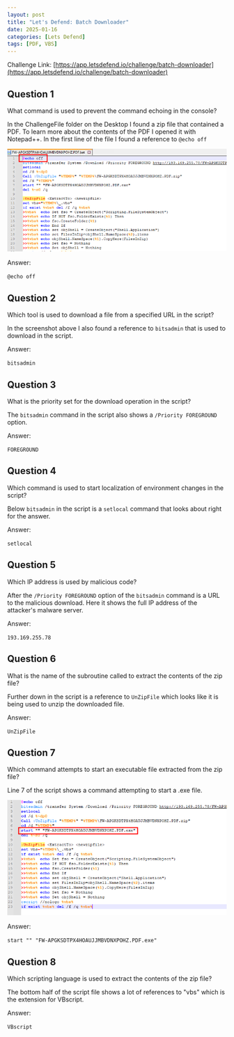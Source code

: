 ```yaml
---
layout: post
title: "Let's Defend: Batch Downloader"
date: 2025-01-16
categories: [Lets Defend]
tags: [PDF, VBS] 
---
```


Challenge Link: [https://app.letsdefend.io/challenge/batch-downloader](https://app.letsdefend.io/challenge/batch-downloader)

## Question 1
What command is used to prevent the command echoing in the console?

In the ChallengeFile folder on the Desktop I found a zip file that contained a PDF. To learn more about the contents of the PDF I opened it with Notepad++. In the first line of the file I found a reference to `@echo off`

![Script Screenshot #1](/assets/img/posts/2025-01-16-Batch-Downloader/image-1.png)

Answer:

`@echo off`

## Question 2
Which tool is used to download a file from a specified URL in the script?

In the screenshot above I also found a reference to `bitsadmin` that is used to download in the script.

Answer:

`bitsadmin`

## Question 3
What is the priority set for the download operation in the script?

The `bitsadmin` command in the script also shows a `/Priority FOREGROUND` option.

Answer:

`FOREGROUND`

## Question 4
Which command is used to start localization of environment changes in the script?

Below `bitsadmin` in the script is a `setlocal` command that looks about right for the answer.

Answer:

`setlocal`

## Question 5
Which IP address is used by malicious code?

After the `/Priority FOREGROUND` option of the `bitsadmin` command is a URL to the malicious download. Here it shows the full IP address of the attacker's malware server.

Answer:

`193.169.255.78`

## Question 6
What is the name of the subroutine called to extract the contents of the zip file?

Further down in the script is a reference to `UnZipFile` which looks like it is being used to unzip the downloaded file.

Answer:

`UnZipFile`

## Question 7
Which command attempts to start an executable file extracted from the zip file?  

Line 7 of the script shows a command attempting to start a .exe file.

![Script Screenshot #2](/assets/img/posts/2025-01-16-Batch-Downloader/image-2.png)


Answer:

`start "" "FW-APGKSDTPX4HOAUJJMBVDNXPOHZ.PDF.exe"`

## Question 8
Which scripting language is used to extract the contents of the zip file?

The bottom half of the script file shows a lot of references to "vbs" which is the extension for VBscript.  

Answer:

`VBscript`